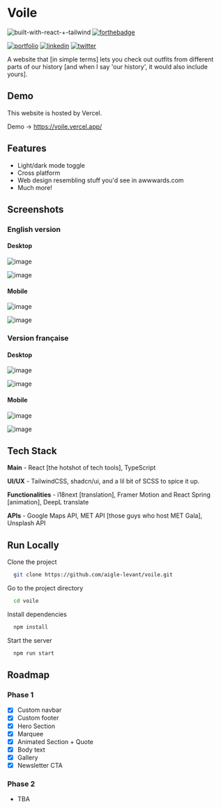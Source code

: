 
# Voile

![built-with-react-+-tailwind](https://github.com/user-attachments/assets/d4d5c040-8927-4476-a1e7-3b03df37f22f)
[![forthebadge](https://forthebadge.com/images/badges/60-percent-of-the-time-works-every-time.svg)](https://forthebadge.com)


[![portfolio](https://img.shields.io/badge/-Portfolio-4285F4?logo=google-docs&logoColor=white&style=for-the-badge)](https://aigle-levant.github.io/dev-portfolio/)
[![linkedin](https://img.shields.io/badge/-LinkedIn-0055D4?logo=&logoColor=white&style=for-the-badge)](https://www.linkedin.com/in/prajanya-subramanian/)
[![twitter](https://img.shields.io/badge/Twitter-000000?style=for-the-badge&logo=x&logoColor=white)](https://www.x.com/aiglelevant)


A website that [in simple terms] lets you check out outfits from different parts of our history [and when I say 'our history', it would also include yours].
## Demo

This website is hosted by Vercel.

Demo -> https://voile.vercel.app/

## Features

- Light/dark mode toggle
- Cross platform
- Web design resembling stuff you'd see in awwwards.com
- Much more!


## Screenshots

### English version

#### Desktop

![image](https://github.com/user-attachments/assets/61a6825e-e9cc-4538-881c-03a39b17fb21)

![image](https://github.com/user-attachments/assets/19847783-737b-4ef2-926e-c94e5ce2dfa9)

#### Mobile

![image](https://github.com/user-attachments/assets/de0cde5e-8416-4a90-91a1-4a24a4078281)

![image](https://github.com/user-attachments/assets/c0d9777e-88f7-481c-8031-a28e0b229ff7)

### Version française

#### Desktop

![image](https://github.com/user-attachments/assets/867a620c-8db6-45a1-9b2e-f1ffe1cf3a9f)

![image](https://github.com/user-attachments/assets/8bd0e26a-9f6f-4883-928f-ac2e52e874ab)

#### Mobile

![image](https://github.com/user-attachments/assets/4c458ccd-722c-47ee-9104-f3a70ab50013)

![image](https://github.com/user-attachments/assets/e81ffe73-a023-469c-8020-3bc566d2a527)

## Tech Stack

**Main** - React [the hotshot of tech tools], TypeScript

**UI/UX** - TailwindCSS, shadcn/ui, and a lil bit of SCSS to spice it up.

**Functionalities** - i18next [translation], Framer Motion and React Spring [animation], DeepL translate

**APIs** - Google Maps API, MET API [those guys who host MET Gala], Unsplash API


## Run Locally

Clone the project

```bash
  git clone https://github.com/aigle-levant/voile.git
```

Go to the project directory

```bash
  cd voile
```

Install dependencies

```bash
  npm install
```

Start the server

```bash
  npm run start
```


## Roadmap

### Phase 1

- [X] Custom navbar
- [X] Custom footer
- [X] Hero Section
- [X] Marquee
- [X] Animated Section + Quote
- [X] Body text
- [X] Gallery
- [X] Newsletter CTA

### Phase 2

- TBA
